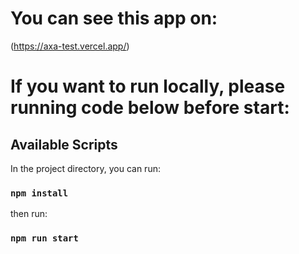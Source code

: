 # You can see this app on:
(https://axa-test.vercel.app/)
# If you want to run locally, please running code below before start:
## Available Scripts
In the project directory, you can run:
### `npm install`
then run:
### `npm run start`